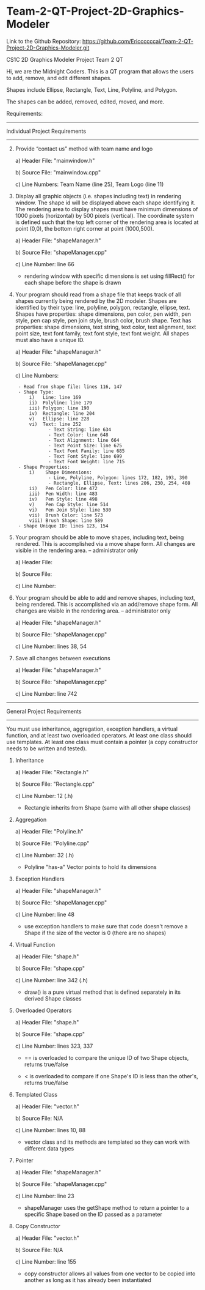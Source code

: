 # Team-2-QT-Project-2D-Graphics-Modeler

Link to the Github Repository: https://github.com/Ericcccccai/Team-2-QT-Project-2D-Graphics-Modeler.git

CS1C 2D Graphics Modeler Project Team 2 QT

Hi, we are the Midnight Coders. This is a QT program that allows the users to add, remove, and edit different shapes. 

Shapes include Ellipse, Rectangle, Text, Line, Polyline, and Polygon.

The shapes can be added, removed, edited, moved, and more. 

Requirements:

********************************
Individual Project Requirements
********************************

2) Provide “contact us” method with team name and logo 

   a) Header File: "mainwindow.h"
   
   b) Source File: "mainwindow.cpp"
   
   c) Line Numbers: Team Name (line 25), Team Logo (line 11)

3) Display all graphic objects (i.e. shapes including text) in rendering window. The shape id will be displayed above each shape identifying it. 
   The rendering area to display shapes must have minimum dimensions of 1000 pixels (horizontal) by 500 pixels (vertical). The coordinate system
   is defined such that the top left corner of the rendering area is located at point (0,0), the bottom right corner at point (1000,500).
   
   a) Header File: "shapeManager.h"
   
   b) Source File: "shapeManager.cpp"
   
   c) Line Number: line 66
   
   * rendering window with specific dimensions is set using fillRect() for each shape before the shape is drawn

4) Your program should read from a shape file that keeps track of all shapes currently being rendered by the 2D modeler. Shapes are identified by
   their type: line, polyline, polygon, rectangle, ellipse, text. Shapes have properties: shape dimensions, pen color, pen width, pen style, pen
   cap style, pen join style, brush color, brush shape. Text has properties: shape dimensions, text string, text color, text alignment, text point
   size, text font family, text font style, text font weight. All shapes must also have a unique ID.
   
   a) Header File: "shapeManager.h"
   
   b) Source File: "shapeManager.cpp"
   
   c) Line Numbers: 
        
        - Read from shape file: lines 116, 147
        - Shape Type: 
            i)   Line: line 169
            ii)  Polyline: line 179
            iii) Polygon: line 190
            iv)  Rectangle: line 204
            v)   Ellipse: line 228
            vi)  Text: line 252
                   - Text String: line 634
                   - Text Color: line 648
                   - Text Alignment: line 664
                   - Text Point Size: line 675
                   - Text Font Family: line 685
                   - Text Font Style: line 699
                   - Text Font Weight: line 715	
        - Shape Properties:
            i)    Shape Dimensions:
                   - Line, Polyline, Polygon: lines 172, 182, 193, 390
                   - Rectangle, Ellipse, Text: lines 206, 230, 254, 408
            ii)   Pen Color: line 472
            iii)  Pen Width: line 483
            iv)   Pen Style: line 498
            v)    Pen Cap Style: line 514
            vi)   Pen Join Style: line 530
            vii)  Brush Color: line 573
            viii) Brush Shape: line 589
        - Shape Unique ID: lines 123, 154

5) Your program should be able to move shapes, including text, being rendered. This is accomplished via a move shape form. All changes are visible
   in the rendering area. – administrator only
   
	a) Header File: 
	
	b) Source File: 
   
	c) Line Number: 
   
6) Your program should be able to add and remove shapes, including text, being rendered. This is accomplished via an add/remove shape form. All
changes are visible in the rendering area. – administrator only

   a) Header File: "shapeManager.h"
   
   b) Source File: "shapeManager.cpp"
	
   c) Line Number: lines 38, 54

10) Save all changes between executions

       a) Header File: "shapeManager.h"
	
       b) Source File: "shapeManager.cpp"
	
       c) Line Number: line 742


****************************
General Project Requirements
****************************

You must use inheritance, aggregation, exception handlers, a virtual function, and at least two overloaded operators. At least one class should
use templates. At least one class must contain a pointer (a copy constructor needs to be written and tested).

1) Inheritance

   a) Header File: "Rectangle.h"

   b) Source File: "Rectangle.cpp"
	
   c) Line Number: 12 (.h)
	
	  * Rectangle inherits from Shape (same with all other shape classes)

2) Aggregation
   
	a) Header File: "Polyline.h"
   
	b) Source File: "Polyline.cpp"
   
	c) Line Number: 32 (.h)
	
      * Polyline "has-a" Vector<QPoint> points to hold its dimensions

3) Exception Handlers
   
	a) Header File: "shapeManager.h"
   
	b) Source File: "shapeManager.cpp"
   
	c) Line Number: line 48
	
      * use exception handlers to make sure that code doesn't remove a Shape if the size of the vector is 0 (there are no shapes)
   
4) Virtual Function
   
	a) Header File: "shape.h"
   
	b) Source File: "shape.cpp"
   
	c) Line Number: line 342 (.h)
	
      * draw() is a pure virtual method that is defined separately in its derived Shape classes

5) Overloaded Operators
   
	a) Header File: "shape.h"
   
	b) Source File: "shape.cpp"
   
	c) Line Number: lines 323, 337
	
      * == is overloaded to compare the unique ID of two Shape objects, returns true/false
	
      * < is overloaded to compare if one Shape's ID is less than the other's, returns true/false
     
6) Templated Class
				
   a) Header File: "vector.h"
				
   b) Source File: N/A
				
   c) Line Number: lines 10, 88
				
      * vector class and its methods are templated so they can work with different data types

7) Pointer
			
   a) Header File: "shapeManager.h"
				
   b) Source File: "shapeManager.cpp"
				
   c) Line Number: line 23
				
      * shapeManager uses the getShape method to return a pointer to a specific Shape based on the ID passed as a parameter

8) Copy Constructor
				
   a) Header File: "vector.h"
				
   b) Source File: N/A
				
   c) Line Number: line 155
				
      * copy constructor allows all values from one vector to be copied into another as long as it has already been instantiated

